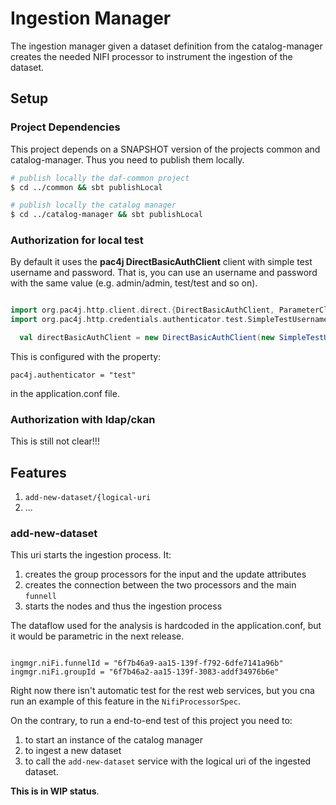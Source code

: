 # Ingestion Manager

The ingestion manager given a dataset definition from the catalog-manager
creates the needed NIFI processor to instrument the ingestion of the dataset.

## Setup

### Project Dependencies
 
This project depends on a SNAPSHOT version of the projects common and catalog-manager.
Thus you need to publish them locally. 


```bash
# publish locally the daf-common project
$ cd ../common && sbt publishLocal

# publish locally the catalog manager
$ cd ../catalog-manager && sbt publishLocal

```

### Authorization for local test

By default it uses the **pac4j DirectBasicAuthClient** client with simple test username and password.
That is, you can use an username and password with the same value (e.g. admin/admin, test/test and so on).


```scala

import org.pac4j.http.client.direct.{DirectBasicAuthClient, ParameterClient}
import org.pac4j.http.credentials.authenticator.test.SimpleTestUsernamePasswordAuthenticator

  val directBasicAuthClient = new DirectBasicAuthClient(new SimpleTestUsernamePasswordAuthenticator());

```

This is configured with the property:

```hocon
pac4j.authenticator = "test"
```

in the application.conf file.

### Authorization with ldap/ckan

This is still not clear!!!

## Features

1. `add-new-dataset/{logical-uri`
2. ...

### add-new-dataset

This uri starts the ingestion process. It:
1. creates the group processors for the input and the update attributes
2. creates the connection between the two processors and the main `funnell`
3. starts the nodes and thus the ingestion process

The dataflow used for the analysis is hardcoded in the application.conf, but it would be parametric in the next release.

```hocon

ingmgr.niFi.funnelId = "6f7b46a9-aa15-139f-f792-6dfe7141a96b"
ingmgr.niFi.groupId = "6f7b46a2-aa15-139f-3083-addf34976b6e"
```

Right now there isn't automatic test for the rest web services, but you cna run an example of this feature in the `NifiProcessorSpec`.

On the contrary, to run a end-to-end test of this project you need to:

1. to start an instance of the catalog manager
2. to ingest a new dataset
3. to call the `add-new-dataset` service with the logical uri of the ingested dataset.

**This is in WIP status**.


